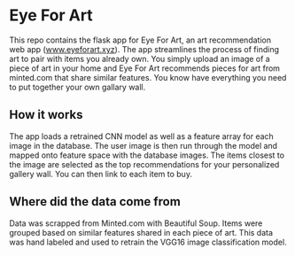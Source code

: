 # Eye For Art 

This repo contains the flask app for Eye For Art, an art recommendation web app (www.eyeforart.xyz). The app streamlines the process of finding art to pair with items you already own. You simply upload an image of a piece of art in your home and Eye For Art recommends pieces for art from minted.com that share similar features. You know have everything you need to put together your own gallary wall. 

## How it works

The app loads a retrained CNN model as well as a feature array for each image in the database. The user image is then run through the model and mapped onto feature space with the database images. The items closest to the image are selected as the top recommendations for your personalized gallery wall. You can then link to each item to buy. 

## Where did the data come from

Data was scrapped from Minted.com with Beautiful Soup. Items were grouped based on similar features shared in each piece of art. This data was hand labeled and used to retrain the VGG16 image classification model.






 
